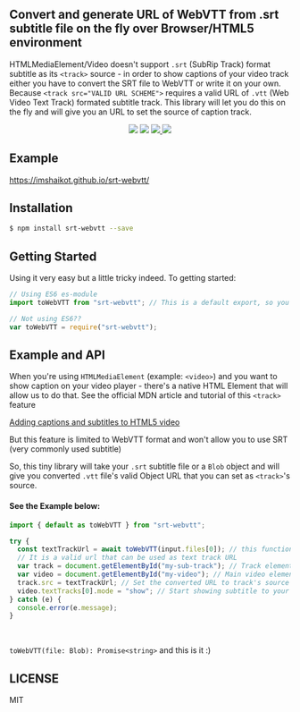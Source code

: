 <h2 align="left"> Convert and generate URL of WebVTT from .srt subtitle file on the fly over Browser/HTML5 environment</h2>

HTMLMediaElement/Video doesn't support `.srt` (SubRip Track) format subtitle as its `<track>` source - in order to show captions of your video track either you have to convert the SRT file to WebVTT or write it on your own. Because `<track src="VALID URL SCHEME">` requires a valid URL of `.vtt` (Web Video Text Track) formated subtitle track.
This library will let you do this on the fly and will give you an URL to set the source of caption track.

<p align="center">
  <a href="https://www.npmjs.org/package/srt-webvtt"><img src="https://img.shields.io/npm/v/srt-webvtt.svg?style=flat-square" /></a>
  <a href="https://travis-ci.org/imshaikot/srt-webvtt"><img src="https://api.travis-ci.org/imshaikot/srt-webvtt.svg" /></a>

  <a href="https://github.com/imshaikot/srt-webvtt/blob/master/LICENSE">
    <img src="https://img.shields.io/github/license/imshaikot/srt-webvtt.svg">
  </a>

  <a href="http://standardjs.com">
    <img src="https://img.shields.io/badge/code%20style-standard-brightgreen.svg" />
  </a>
</p>

## Example

<a href="https://imshaikot.github.io/srt-webvtt/">https://imshaikot.github.io/srt-webvtt/</a>

## Installation

```bash
$ npm install srt-webvtt --save
```

## Getting Started

Using it very easy but a little tricky indeed.
To getting started:

```js
// Using ES6 es-module
import toWebVTT from "srt-webvtt"; // This is a default export, so you don't have to worry about the import name

// Not using ES6??
var toWebVTT = require("srt-webvtt");
```

## Example and API

When you're using `HTMLMediaElement` (example: `<video>`) and you want to show caption on your video player - there's a native HTML Element that will allow us to do that.
See the official MDN article and tutorial of this `<track>` feature

<a href="https://developer.mozilla.org/en-US/Apps/Fundamentals/Audio_and_video_delivery/Adding_captions_and_subtitles_to_HTML5_video"> Adding captions and subtitles to HTML5 video</a>

But this feature is limited to WebVTT format and won't allow you to use SRT (very commonly used subtitle)

So, this tiny library will take your `.srt` subtitle file or a `Blob` object and will give you converted `.vtt` file's valid Object URL that you can set as `<track>`'s source.

<h4>See the Example below:</h4>

```js
import { default as toWebVTT } from "srt-webvtt";

try {
  const textTrackUrl = await toWebVTT(input.files[0]); // this function accepts a parameer of SRT subtitle blob/file object
  // It is a valid url that can be used as text track URL
  var track = document.getElementById("my-sub-track"); // Track element (which is child of a video element)
  var video = document.getElementById("my-video"); // Main video element
  track.src = textTrackUrl; // Set the converted URL to track's source
  video.textTracks[0].mode = "show"; // Start showing subtitle to your track
} catch (e) {
  console.error(e.message);
}
```

<br />

`toWebVTT(file: Blob): Promise<string>` and this is it :)

## LICENSE

MIT
